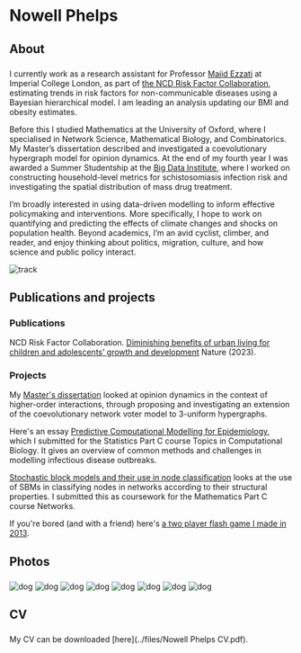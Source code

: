 # Nowell Phelps

## About
### 
I currently work as a research assistant for Professor [Majid Ezzati](https://www.imperial.ac.uk/people/majid.ezzati) at Imperial College London, as part of [the NCD Risk Factor Collaboration](https://ncdrisc.org), estimating trends in risk factors for non-communicable diseases using a Bayesian hierarchical model. I am leading an analysis updating our BMI and obesity estimates.

Before this I studied Mathematics at the University of Oxford, where I specialised in Network Science, Mathematical Biology, and Combinatorics. My Master’s dissertation described and investigated a coevolutionary hypergraph model for opinion dynamics. At the end of my fourth year I was awarded a Summer Studentship at the [Big Data Institute](https://www.bdi.ox.ac.uk), where I worked on constructing household-level metrics for schistosomiasis infection risk and investigating the spatial distribution of mass drug treatment. 
 
I’m broadly interested in using data-driven modelling to inform effective policymaking and interventions. More specifically, I hope to work on quantifying and predicting the effects of climate changes and shocks on population health. Beyond academics, I’m an avid cyclist, climber, and reader, and enjoy thinking about politics, migration, culture, and how science and public policy interact.

![track](../media/track.webp)

## Publications and projects

### Publications 
NCD Risk Factor Collaboration. [Diminishing benefits of urban living for children and adolescents’ growth and development](https://www.nature.com/articles/s41586-023-05772-8) Nature (2023).

### Projects
My [Master's dissertation](https://www.overleaf.com/read/qvvdfhvtkxpz) looked at opinion dynamics in the context of higher-order interactions, through proposing and investigating an extension of the coevolutionary network voter model to 3-uniform hypergraphs. 

Here's an essay [Predictive Computational Modelling for Epidemiology](https://www.overleaf.com/read/mxsrcscjnzsk), which I submitted for the Statistics Part C course Topics in Computational Biology. It gives an overview of common methods and challenges in modelling infectious disease outbreaks. 

[Stochastic block models and their use in node classification](https://www.overleaf.com/read/bcgbmybqyxby) looks at the use of SBMs in classifying nodes in networks according to their structural properties. I submitted this as coursework for the Mathematics Part C course Networks.

If you're bored (and with a friend) here's [a two player flash game I made in 2013](https://scratch.mit.edu/projects/10098205/).

## Photos
### 
![dog](../media/dog.webp) ![dog](../media/rosa_tsiblisi.webp)
![dog](../media/luke_benn.webp) ![dog](../media/truck_schoolbus.webp)
![dog](../media/rosa_cathedral.webp) ![dog](../media/bike_beach.webp)
![dog](../media/emma_salt.webp) ![dog](../media/moon.webp) 
 

## CV
### 
My CV can be downloaded [here](../files/Nowell Phelps CV.pdf).